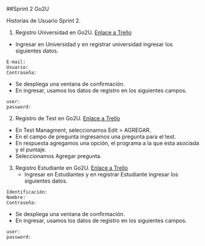 ##Sprint 2 Go2U

Historias de Usuario Sprint 2. 

1. Registro Universidad en Go2U.  [Enlace a Trello](https://trello.com/c/qcb5KSIs/6-8-registro-universidad-en-go2u)
  * Ingresar en Universidad y en registrar universidad ingresar los siguientes datos.
  ```
  E-mail:
  Usuario:
  Contraseña:
  ```
  * Se despliega una ventana de confirmación.
  * En ingresar, usamos los datos de registro en los siguientes campos.
  ```
  user:
  password:
  ```
  
2. Registro de Test en Go2U.  [Enlace a Trello](https://trello.com/c/4Deq5yjr/8-8-registro-de-test-en-go2u)
  * En Test Managment, seleccionamos Edit > AGREGAR.
  * En el campo de pregunta ingresamos una pregunta para el test.
  * En respuesta agregamos una opción, el programa a la que esta asociada y el puntaje.
  * Seleccionamos Agregar pregunta.

3. Registro Estudiante en Go2U.  [Enlace a Trello](https://trello.com/c/ki68DJxy/7-3-registro-estudiante-en-go2u)
   * Ingresar en Estudiantes y en registrar Estudiante ingresar los siguientes datos.
  ```
  Identificación:
  Nombre:
  Contraseña:
  ```
  * Se despliega una ventana de confirmación.
  * En ingresar, usamos los datos de registro en los siguientes campos.
  ```
  user:
  password:
  ```
